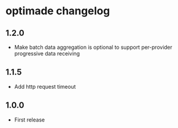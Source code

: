 # optimade changelog

## 1.2.0

* Make batch data aggregation is optional to support per-provider progressive data receiving

## 1.1.5

* Add http request timeout

## 1.0.0

* First release
